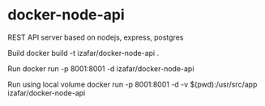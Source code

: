 # docker-node-api
REST API server based on nodejs, express, postgres

Build
docker build -t izafar/docker-node-api .

Run
docker run -p 8001:8001 -d izafar/docker-node-api

Run using local volume
docker run -p 8001:8001 -d -v $(pwd):/usr/src/app izafar/docker-node-api
